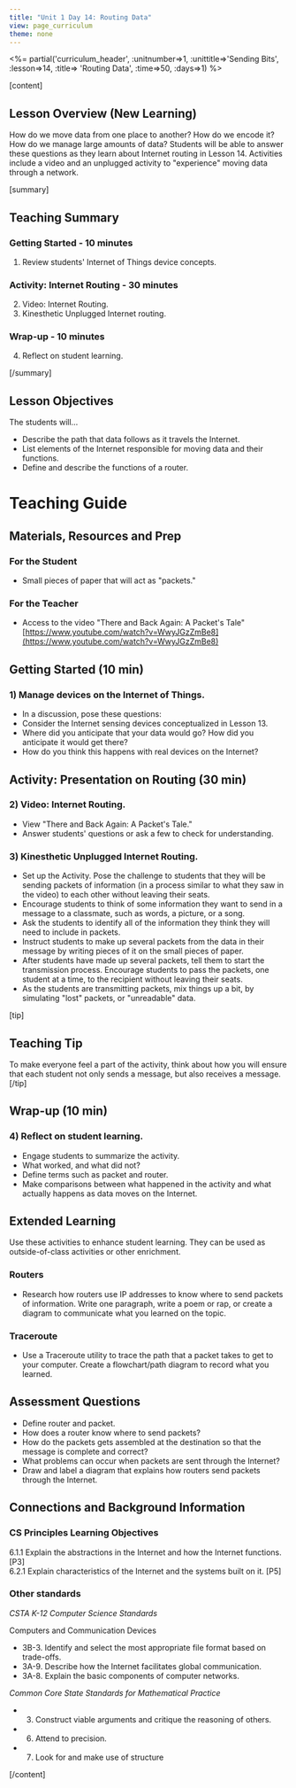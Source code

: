 ```yaml
---
title: "Unit 1 Day 14: Routing Data"
view: page_curriculum
theme: none
---
```


<%= partial('curriculum_header', :unitnumber=>1, :unittitle=>'Sending Bits', :lesson=>14, :title=> 'Routing Data', :time=>50, :days=>1) %>

[content]

## Lesson Overview (New Learning)
How do we move data from one place to another? How do we encode it? How do we manage large amounts of data? Students will be able to answer these questions as they learn about Internet routing in Lesson 14. Activities include a video and an unplugged activity to "experience" moving data through a network.

[summary]

## Teaching Summary
### **Getting Started** - 10 minutes
1) Review students' Internet of Things device concepts.

### **Activity: Internet Routing** - 30  minutes  
2) Video: Internet Routing.
3) Kinesthetic Unplugged Internet routing.

### **Wrap-up** - 10  minutes 
4) Reflect on student learning.


[/summary]

## Lesson Objectives 
The students will...   

- Describe the path that data follows as it travels the Internet.
- List elements of the Internet responsible for moving data and their functions.
- Define and describe the functions of a router.

 
# Teaching Guide
## Materials, Resources and Prep
### For the Student
- Small pieces of paper that will act as "packets."

### For the Teacher
- Access to the video "There and Back Again: A Packet's Tale" [https://www.youtube.com/watch?v=WwyJGzZmBe8](https://www.youtube.com/watch?v=WwyJGzZmBe8)

## **Getting Started** (10 min) 
### 1) Manage devices on the Internet of Things.
- In a discussion, pose these questions:
 -  Consider the Internet sensing devices conceptualized in Lesson 13.
 -  Where did you anticipate that your data would go? How did you anticipate it would get there?   
 -  How do you think this happens with real devices on the Internet? 

## **Activity: Presentation on Routing** (30 min)  
### 2) Video: Internet Routing.
- View "There and Back Again: A Packet's Tale."
- Answer students' questions or ask a few to check for understanding.

### 3) Kinesthetic Unplugged Internet Routing.
- Set up the Activity. Pose the challenge to students that they will be sending packets of information (in a process similar to what they saw in the video) to each other without leaving their seats.
- Encourage students to think of some information they want to send in a message to a classmate, such as words, a picture, or a song.
- Ask the students to identify all of the information they think they will need to include in packets.
- Instruct students to make up several packets from the data in their message by writing pieces of it on the small pieces of paper.
- After students have made up several packets, tell them to start the transmission process. Encourage students to pass the packets, one student at a time, to the recipient without leaving their seats.
- As the students are transmitting packets, mix things up a bit, by simulating "lost" packets, or "unreadable" data.

[tip]
## Teaching Tip
To make everyone feel a part of the activity, think about how you will ensure that each student not only sends a message, but also receives a message.
[/tip]


## **Wrap-up** (10 min)
### 4) Reflect on student learning.
- Engage students to summarize the activity.
- What worked, and what did not?
- Define terms such as packet and router.
- Make comparisons between what happened in the activity and what actually happens as data moves on the Internet. 

## Extended Learning 
Use these activities to enhance student learning. They can be used as outside-of-class activities or other enrichment.

### Routers
- Research how routers use IP addresses to know where to send packets of information. Write one paragraph, write a poem or rap, or create a diagram to communicate what you learned on the topic.

### Traceroute
- Use a Traceroute utility to trace the path that a packet takes to get to your computer. Create a flowchart/path diagram to record what you learned.


## Assessment Questions
- Define router and packet.
- How does a router know where to send packets?
- How do the packets gets assembled at the destination so that the message is complete and correct?
- What problems can occur when packets are sent through the Internet?
- Draw and label a diagram that explains how routers send packets through the Internet.  

## Connections and Background Information
### CS Principles Learning Objectives

6.1.1 Explain the abstractions in the Internet and how the Internet functions. [P3]  
6.2.1 Explain characteristics of the Internet and the systems built on it. [P5] 

### Other standards 

*CSTA K-12 Computer Science Standards*

Computers and Communication Devices

- 3B-3. Identify and select the most appropriate file format based on trade-offs.
- 3A-9. Describe how the Internet facilitates global communication.
- 3A-8. Explain the basic components of computer networks.

*Common Core State Standards for Mathematical Practice*

- 3. Construct viable arguments and critique the reasoning of others.
- 6. Attend to precision.
- 7. Look for and make use of structure 

[/content]
